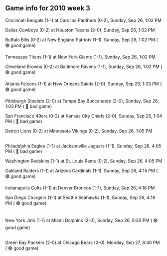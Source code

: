 ## Game info for 2010 week 3
Cincinnati Bengals (1-1) at Carolina Panthers (0-2), Sunday, Sep 26, 1:02 PM

Dallas Cowboys (0-2) at Houston Texans (2-0), Sunday, Sep 26, 1:02 PM

Buffalo Bills (0-2) at New England Patriots (1-1), Sunday, Sep 26, 1:02 PM (	:green_circle: good game)

Tennessee Titans (1-1) at New York Giants (1-1), Sunday, Sep 26, 1:02 PM

Cleveland Browns (0-2) at Baltimore Ravens (1-1), Sunday, Sep 26, 1:02 PM (	:green_circle: good game)

Atlanta Falcons (1-1) at New Orleans Saints (2-0), Sunday, Sep 26, 1:03 PM (	:green_circle: good game)

Pittsburgh Steelers (2-0) at Tampa Bay Buccaneers (2-0), Sunday, Sep 26, 1:03 PM (	:red_circle: bad game)

San Francisco 49ers (0-2) at Kansas City Chiefs (2-0), Sunday, Sep 26, 1:04 PM (	:red_circle: bad game)

Detroit Lions (0-2) at Minnesota Vikings (0-2), Sunday, Sep 26, 1:05 PM

<br/>Philadelphia Eagles (1-1) at Jacksonville Jaguars (1-1), Sunday, Sep 26, 4:05 PM (	:red_circle: bad game)

Washington Redskins (1-1) at St. Louis Rams (0-2), Sunday, Sep 26, 4:05 PM

Oakland Raiders (1-1) at Arizona Cardinals (1-1), Sunday, Sep 26, 4:15 PM (	:green_circle: good game)

Indianapolis Colts (1-1) at Denver Broncos (1-1), Sunday, Sep 26, 4:16 PM

San Diego Chargers (1-1) at Seattle Seahawks (1-1), Sunday, Sep 26, 4:16 PM (	:green_circle: good game)

<br/>New York Jets (1-1) at Miami Dolphins (2-0), Sunday, Sep 26, 8:30 PM (	:green_circle: good game)

<br/>Green Bay Packers (2-0) at Chicago Bears (2-0), Monday, Sep 27, 8:40 PM (	:green_circle: good game)


